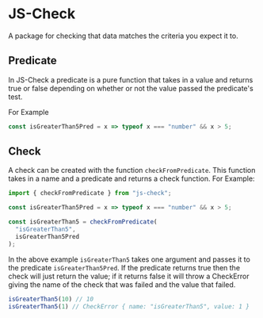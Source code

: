 # JS-Check

A package for checking that data matches the criteria you expect it to.

## Predicate

In JS-Check a predicate is a pure function that takes in a value and returns true or false depending on whether or not the value passed the predicate's test.

For Example

```javascript
const isGreaterThan5Pred = x => typeof x === "number" && x > 5;
```

## Check

A check can be created with the function `checkFromPredicate`. This function takes in a name and a predicate and returns a check function. For Example:

```javascript
import { checkFromPredicate } from "js-check";

const isGreaterThan5Pred = x => typeof x === "number" && x > 5;

const isGreaterThan5 = checkFromPredicate(
  "isGreaterThan5",
  isGreaterThan5Pred
);
```

In the above example `isGreaterThan5` takes one argument and passes it to the predicate `isGreaterThan5Pred`. If the predicate returns true then the check will just return the value; if it returns false it will throw a CheckError giving the name of the check that was failed and the value that failed.

```javascript
isGreaterThan5(10) // 10
isGreaterThan5(1) // CheckError { name: "isGreaterThan5", value: 1 }
```

